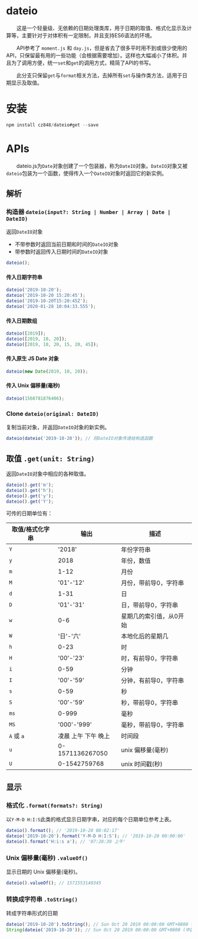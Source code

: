 # dateio

　　这是一个轻量级、无依赖的日期处理类库，用于日期的取值、格式化显示及计算等，主要针对于对体积有一定限制，并且支持ES6语法的环境。

　　API参考了 `moment.js` 和 `day.js`，但是省去了很多平时用不到或很少使用的API，只保留最有用的一些功能（会根据需要增加）。这样也大幅减小了体积。并且为了调用方便，统一`set`和`get`的调用方式，精简了API的书写。

　　此分支只保留`get`与`format`相关方法，去掉所有`set`与操作类方法，适用于日期显示及取值。

# 安装

```javascript
npm install cz848/dateio#get --save
```

# APIs

　　dateio.js为`Date`对象创建了一个包装器，称为`DateIO`对象。`DateIO`对象又被`dateio`包装为一个函数，使得传入一个`DateIO`对象时返回它的新实例。

## 解析

### 构造器 `dateio(input?: String | Number | Array | Date | DateIO)`

返回`DateIO`对象
- 不带参数时返回当前日期和时间的`DateIO`对象
- 带参数时返回传入日期时间的`DateIO`对象

```javascript
dateio();
```

#### 传入日期字符串

```javascript
dateio('2019-10-20');
dateio('2019-10-20 15:20:45');
dateio('2019-10-20T15:20:45Z');
dateio('2020-01-28 10:04:33.555');
```

#### 传入日期数组

```javascript
dateio([2019]);
dateio([2019, 10, 20]);
dateio([2019, 10, 20, 15, 20, 45]);
```

#### 传入原生 JS Date 对象

```javascript
dateio(new Date(2019, 10, 20));
```

#### 传入 Unix 偏移量(毫秒)

```javascript
dateio(1568781876406);
```

### Clone `dateio(original: DateIO)`

复制当前对象，并返回`DateIO`对象的新实例。

```javascript
dateio(dateio('2019-10-20')); // 将DateIO对象传递给构造函数
```

## 取值 `.get(unit: String)`

返回`DateIO`对象中相应的各种取值。

```javascript
dateio().get('m');
dateio().get('h');
dateio().get('y');
dateio().get('Y');
```
可传的日期单位有：

| 取值/格式化字串| 输出             | 描述               |
| ---------  | --------------- | -------------------|
| `Y`        | '2018'          | 年份字符串           |
| `y`        | 2018            | 年份，数值           |
| `m`        | 1-12            | 月份                |
| `M`        | '01'-'12'       | 月份，带前导0，字符串  |
| `d`        | 1-31            | 日                  |
| `D`        | '01'-'31'       | 日，带前导0，字符串    |
| `w`        | 0-6             | 星期几的索引值，从0开始 |
| `W`        | '日'-'六'        | 本地化后的星期几      |
| `h`        | 0-23            | 时                  |
| `H`        | '00'-'23'       | 时，有前导0，字符串    |
| `i`        | 0-59            | 分钟                |
| `I`        | '00'-'59'       | 分钟，有前导0，字符串  |
| `s`        | 0-59            | 秒                  |
| `S`        | '00'-'59'       | 秒，带前导0，字符串    |
| `ms`       | 0-999           | 毫秒                |
| `MS`       | '000'-'999'     | 毫秒，带前导0，字符串  |
| `A` 或 `a` | 凌晨 上午 下午 晚上 | 时间段              |
| `u`        | 0-1571136267050 | unix 偏移量(毫秒)    |
| `U`        | 0-1542759768    | unix 时间戳(秒)      |

## 显示

### 格式化 `.format(formats?: String)`

以`Y-M-D H:I:S`此类的格式显示日期字串，对应的每个日期单位参考上表。

```javascript
dateio().format(); // '2019-10-20 08:02:17'
dateio('2019-10-20').format('Y-M-D H:I:S'); // '2019-10-20 00:00:00'
dateio().format('H:i:s a'); // '07:28:30 上午'
```

### Unix 偏移量(毫秒) `.valueOf()`

显示日期的 Unix 偏移量(毫秒)。

```javascript
dateio().valueOf(); // 1571553140345
```

### 转换成字符串 `.toString()`

转成字符串形式的日期

```javascript
dateio('2019-10-20').toString(); // Sun Oct 20 2019 00:00:00 GMT+0800 (中国标准时间)
String(dateio('2019-10-20')); // Sun Oct 20 2019 00:00:00 GMT+0800 (中国标准时间)
```

